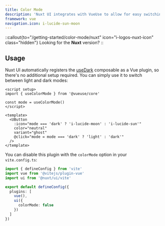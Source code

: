 ```yaml
---
title: Color Mode
description: 'Nuxt UI integrates with VueUse to allow for easy switching between light and dark themes.'
framework: vue
navigation.icon: i-lucide-sun-moon
---
```


::callout{to="/getting-started/color-mode/nuxt" icon="i-logos-nuxt-icon" class="hidden"}
Looking for the **Nuxt** version?
::

## Usage

Nuxt UI automatically registers the [useDark](https://vueuse.org/core/useDark) composable as a Vue plugin, so there's no additional setup required. You can simply use it to switch between light and dark modes:

```vue [ColorModeButton.vue]
<script setup>
import { useColorMode } from '@vueuse/core'

const mode = useColorMode()
</script>

<template>
  <UButton
    :icon="mode === 'dark' ? 'i-lucide-moon' : 'i-lucide-sun'"
    color="neutral"
    variant="ghost"
    @click="mode = mode === 'dark' ? 'light' : 'dark'"
  />
</template>
```

You can disable this plugin with the `colorMode` option in your `vite.config.ts`:

```ts [vite.config.ts]
import { defineConfig } from 'vite'
import vue from '@vitejs/plugin-vue'
import ui from '@nuxt/ui/vite'

export default defineConfig({
  plugins: [
    vue(),
    ui({
      colorMode: false
    })
  ]
})
```
